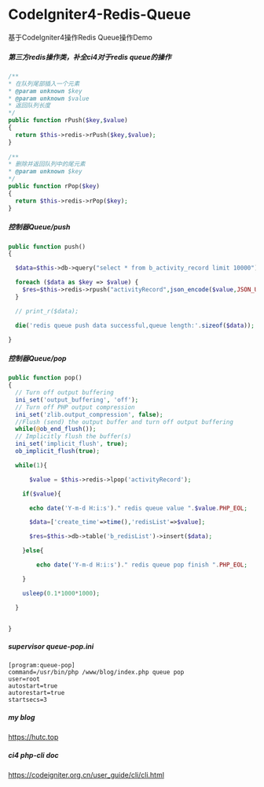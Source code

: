 # CodeIgniter4-Redis-Queue
基于CodeIgniter4操作Redis Queue操作Demo

##### 第三方redis操作类，补全ci4对于redis queue的操作

``` php
/**
* 在队列尾部插入一个元素
* @param unknown $key
* @param unknown $value
* 返回队列长度
*/
public function rPush($key,$value)
{
  return $this->redis->rPush($key,$value); 
}
    
/**
* 删除并返回队列中的尾元素
* @param unknown $key
*/
public function rPop($key)
{
  return $this->redis->rPop($key);
}    
```

#####  控制器Queue/push

````php
public function push()
{	

  $data=$this->db->query("select * from b_activity_record limit 10000")->getResultArray();

  foreach ($data as $key => $value) {
    $res=$this->redis->rpush("activityRecord",json_encode($value,JSON_UNESCAPED_UNICODE));
  }

  // print_r($data);

  die('redis queue push data successful,queue length:'.sizeof($data));

}
````

##### 控制器Queue/pop

````php
public function pop()
{	
  // Turn off output buffering
  ini_set('output_buffering', 'off');
  // Turn off PHP output compression
  ini_set('zlib.output_compression', false);
  //Flush (send) the output buffer and turn off output buffering
  while(@ob_end_flush());
  // Implicitly flush the buffer(s)
  ini_set('implicit_flush', true);
  ob_implicit_flush(true);

  while(1){

      $value = $this->redis->lpop('activityRecord');

    if($value){

      echo date('Y-m-d H:i:s')." redis queue value ".$value.PHP_EOL;

      $data=['create_time'=>time(),'redisList'=>$value];

      $res=$this->db->table('b_redisList')->insert($data);

    }else{

        echo date('Y-m-d H:i:s')." redis queue pop finish ".PHP_EOL;

    }

    usleep(0.1*1000*1000);

  }


}
````

##### supervisor queue-pop.ini

````shell
[program:queue-pop]
command=/usr/bin/php /www/blog/index.php queue pop
user=root
autostart=true
autorestart=true
startsecs=3
````

#####  my blog

https://hutc.top

#####  ci4 php-cli doc

https://codeigniter.org.cn/user_guide/cli/cli.html
